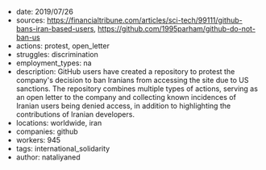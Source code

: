 - date: 2019/07/26
- sources: https://financialtribune.com/articles/sci-tech/99111/github-bans-iran-based-users, https://github.com/1995parham/github-do-not-ban-us
- actions: protest, open_letter
- struggles: discrimination
- employment_types: na
- description: GitHub users have created a repository to protest the company's decision to ban Iranians from accessing the site due to US sanctions. The repository combines multiple types of actions, serving as an open letter to the company and collecting known incidences of Iranian users being denied access, in addition to highlighting the contributions of Iranian developers. 
- locations: worldwide, iran
- companies: github
- workers: 945
- tags: international_solidarity
- author: nataliyaned
